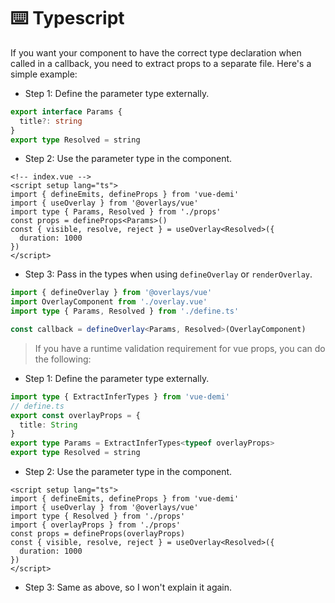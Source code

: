# ⌨️ Typescript

If you want your component to have the correct type declaration when called in a callback, you need to extract props to a separate file. Here's a simple example:

- Step 1: Define the parameter type externally.

```ts
export interface Params {
  title?: string
}
export type Resolved = string
```

- Step 2: Use the parameter type in the component.

```vue
<!-- index.vue -->
<script setup lang="ts">
import { defineEmits, defineProps } from 'vue-demi'
import { useOverlay } from '@overlays/vue'
import type { Params, Resolved } from './props'
const props = defineProps<Params>()
const { visible, resolve, reject } = useOverlay<Resolved>({
  duration: 1000
})
</script>
```

- Step 3: Pass in the types when using `defineOverlay` or `renderOverlay`.

```ts
import { defineOverlay } from '@overlays/vue'
import OverlayComponent from './overlay.vue'
import type { Params, Resolved } from './define.ts'

const callback = defineOverlay<Params, Resolved>(OverlayComponent)
```

> If you have a runtime validation requirement for vue props, you can do the following:

- Step 1: Define the parameter type externally.

```ts
import type { ExtractInferTypes } from 'vue-demi'
// define.ts
export const overlayProps = {
  title: String
}
export type Params = ExtractInferTypes<typeof overlayProps>
export type Resolved = string
```

- Step 2: Use the parameter type in the component.

```vue
<script setup lang="ts">
import { defineEmits, defineProps } from 'vue-demi'
import { useOverlay } from '@overlays/vue'
import type { Resolved } from './props'
import { overlayProps } from './props'
const props = defineProps(overlayProps)
const { visible, resolve, reject } = useOverlay<Resolved>({
  duration: 1000
})
</script>
```

- Step 3: Same as above, so I won't explain it again.